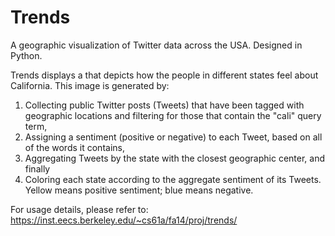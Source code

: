 # Trends
A geographic visualization of Twitter data across the USA. Designed in Python.

Trends displays a that depicts how the people in different states feel about California. This image is generated by:

1. Collecting public Twitter posts (Tweets) that have been tagged with geographic locations and filtering for those that contain the "cali" query term,
2. Assigning a sentiment (positive or negative) to each Tweet, based on all of the words it contains,
3. Aggregating Tweets by the state with the closest geographic center, and finally
4. Coloring each state according to the aggregate sentiment of its Tweets. Yellow means positive sentiment; blue means negative.

For usage details, please refer to: https://inst.eecs.berkeley.edu/~cs61a/fa14/proj/trends/
